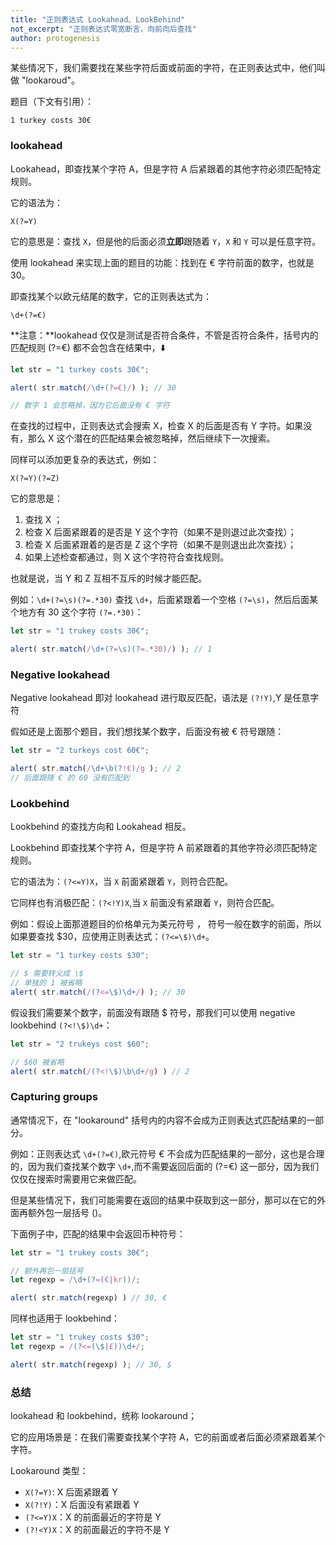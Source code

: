 ```yaml
---
title: "正则表达式 Lookahead、LookBehind"
not_excerpt: "正则表达式零宽断言，向前向后查找"
author: protogenesis
---
```


某些情况下，我们需要找在某些字符后面或前面的字符，在正则表达式中，他们叫做 "lookaroud"。

题目（下文有引用）：

```1 turkey costs 30€```



### lookahead

Lookahead，即查找某个字符 A，但是字符 A 后紧跟着的其他字符必须匹配特定规则。

它的语法为：

```X(?=Y)```

它的意思是：查找 ```X```，但是他的后面必须**立即**跟随着 ```Y```，```X``` 和 ```Y``` 可以是任意字符。

使用 lookahead 来实现上面的题目的功能：找到在 € 字符前面的数字，也就是 30。

即查找某个以欧元结尾的数字，它的正则表达式为：

```\d+(?=€)```

**注意：**lookahead 仅仅是测试是否符合条件，不管是否符合条件，括号内的匹配规则 (?=€) 都不会包含在结果中，⬇️

```javascript
let str = "1 turkey costs 30€";

alert( str.match(/\d+(?=€)/) ); // 30

// 数字 1 会忽略掉，因为它后面没有 € 字符
```

在查找的过程中，正则表达式会搜索 X，检查 X 的后面是否有 Y 字符。如果没有，那么 X 这个潜在的匹配结果会被忽略掉，然后继续下一次搜索。

同样可以添加更复杂的表达式，例如：

```X(?=Y)(?=Z)```

它的意思是：

1. 查找 X ；
2. 检查 X 后面紧跟着的是否是 Y 这个字符（如果不是则退过此次查找）；
3. 检查 X 后面紧跟着的是否是 Z 这个字符（如果不是则退出此次查找）；
4. 如果上述检查都通过，则 X 这个字符符合查找规则。

也就是说，当 Y 和 Z 互相不互斥的时候才能匹配。

例如：```\d+(?=\s)(?=.*30)``` 查找 ```\d+```，后面紧跟着一个空格 ```(?=\s)```，然后后面某个地方有 30 这个字符 ```(?=.*30)```：

```javascript
let str = "1 trukey costs 30€";

alert( str.match(/\d+(?=\s)(?=.*30)/) ); // 1
```



### Negative lookahead

Negative lookahead 即对 lookahead 进行取反匹配，语法是 ```(?!Y)```,Y 是任意字符

假如还是上面那个题目，我们想找某个数字，后面没有被 € 符号跟随：

```javascript
let str = "2 turkeys cost 60€";

alert( str.match(/\d+\b(?!€)/g ); // 2
// 后面跟随 € 的 60 没有匹配到
```



### Lookbehind

Lookbehind 的查找方向和 Lookahead 相反。

Lookbehind 即查找某个字符 A，但是字符 A 前紧跟着的其他字符必须匹配特定规则。

它的语法为：```(?<=Y)X```，当 ```X``` 前面紧跟着 ```Y```，则符合匹配。

它同样也有消极匹配：```(?<!Y)X```,当 ```X``` 前面没有紧跟着 ```Y```，则符合匹配。

例如：假设上面那道题目的价格单元为美元符号 $，$ 符号一般在数字的前面，所以如果要查找 $30，应使用正则表达式：```(?<=\$)\d+```。

```javascript
let str = "1 turkey costs $30";

// $ 需要转义成 \$
// 单独的 1 被省略
alert( str.match(/(?<=\$)\d+/) ); // 30
```

假设我们需要某个数字，前面没有跟随 $ 符号，那我们可以使用 negative lookbehind ```(?<!\$)\d+```：

```javascript
let str = "2 trukeys cost $60";

// $60 被省略
alert( str.match(/(?<!\$)\b\d+/g) ) // 2
```



### Capturing groups

通常情况下，在 "lookaround" 括号内的内容不会成为正则表达式匹配结果的一部分。

例如：正则表达式 ```\d+(?=€)```,欧元符号 € 不会成为匹配结果的一部分，这也是合理的，因为我们查找某个数字 ```\d+```,而不需要返回后面的 (?=€) 这一部分，因为我们仅仅在搜索时需要用它来做匹配。

但是某些情况下，我们可能需要在返回的结果中获取到这一部分，那可以在它的外面再额外包一层括号 ()。

下面例子中，匹配的结果中会返回币种符号：

```js
let str = "1 trukey costs 30€";

// 额外再包一层括号
let regexp = /\d+(?=(€|kr))/;

alert( str.match(regexp) ) // 30, €
```

同样也适用于 lookbehind：

```js
let str = "1 trukey costs $30";
let regexp = /(?<=(\$|£))\d+/;

alert( str.match(regexp) ); // 30, $
```

### 总结

lookahead 和 lookbehind，统称 lookaround；

它的应用场景是：在我们需要查找某个字符 A，它的前面或者后面必须紧跟着某个字符。

Lookaround 类型：

- ```X(?=Y)```: X 后面紧跟着 Y
- ```X(?!Y)```：X 后面没有紧跟着 Y
- ```(?<=Y)X```：X 的前面最近的字符是 Y
- ```(?!<Y)X```：X 的前面最近的字符不是 Y









